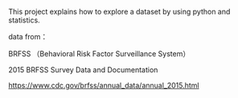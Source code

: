 This project explains how to explore a dataset by using python and statistics.


data from：

BRFSS （Behavioral Risk Factor Surveillance System）

2015 BRFSS Survey Data and Documentation

https://www.cdc.gov/brfss/annual_data/annual_2015.html
